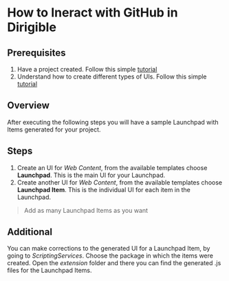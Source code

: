 # How to Ineract with GitHub in Dirigible
## Prerequisites
1. Have a project created. Follow this simple [tutorial](https://github.com/dirigiblelabs/curriculum/blob/master/IvetaChampoeva/Documentation/Basic%20Steps/Dirigible%20Basics%20-%20Create%20Project.md)
2. Understand how to create different types of UIs. Follow this simple [tutorial](https://github.com/dirigiblelabs/curriculum/blob/master/IvetaChampoeva/Documentation/Basic%20Steps/Dirigible%20Basics%20-%20Create%20User%20Interface.md)
## Overview
After executing the following steps you will have a sample Launchpad with Items generated for your project.
## Steps
1. Create an UI for *Web Content*, from the available templates choose **Launchpad**. This is the main UI for your Launchpad.
2. Create another UI for *Web Content*, from the available templates choose **Launchpad Item**. This is the individual UI for each item in the Launchpad.
> Add as many Launchpad Items as you want
## Additional
You can make corrections to the generated UI for a Launchpad Item, by going to *ScriptingServices*. Choose the package in which the items were created. Open the *extension* folder and there you can find the generated .js files for the Launchpad Items.
